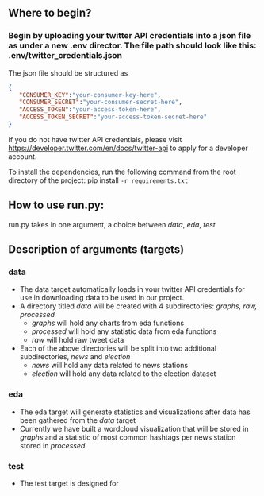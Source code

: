 ## Where to begin?
### Begin by uploading your twitter API credentials into a json file as under a new .env director. The file path should look like this: .env/twitter_credentials.json

The json file should be structured as

```json
{
   "CONSUMER_KEY":"your-consumer-key-here",
   "CONSUMER_SECRET":"your-consumer-secret-here",
   "ACCESS_TOKEN":"your-access-token-here",
   "ACCESS_TOKEN_SECRET":"your-access-token-secret-here"
}
```

If you do not have twitter API credentials, please visit https://developer.twitter.com/en/docs/twitter-api to apply for a developer account.

To install the dependencies, run the following command from the root directory of the project: pip install ```-r requirements.txt```

## How to use run.py:
run.py takes in one argument, a choice between *data*, *eda*, *test*

## Description of arguments (targets)

### data
* The data target automatically loads in your twitter API credentials for use in downloading data to be used in our project.
* A directory titled *data* will be created with 4 subdirectories: *graphs, raw, processed*
   * *graphs* will hold any charts from eda functions
   * *processed* will hold any statistic data from eda functions
   * *raw* will hold raw tweet data
* Each of the above directories will be split into two additional subdirectories, *news* and *election*
   * *news* will hold any data related to news stations
   * *election* will hold any data related to the election dataset

### eda
* The eda target will generate statistics and visualizations after data has been gathered from the *data* target
* Currently we have built a wordcloud visualization that will be stored in *graphs* and a statistic of most common hashtags per news station stored in *processed*

### test
* The test target is designed for 

